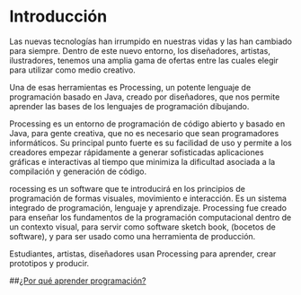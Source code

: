 # Introducción

Las nuevas tecnologías han irrumpido en nuestras vidas y las han cambiado para siempre. Dentro de este nuevo entorno, los diseñadores, artistas, ilustradores, tenemos una amplia gama de ofertas entre las cuales elegir para utilizar como medio creativo.

Una de esas herramientas es Processing, un potente lenguaje de programación basado en Java, creado por diseñadores, que nos permite aprender las bases de los lenguajes de programación dibujando.

Processing es un entorno de programación de código abierto y basado en Java, para gente creativa, que no es necesario que sean programadores informáticos. Su principal punto fuerte es su facilidad de uso y permite a los creadores empezar rápidamente a generar sofisticadas aplicaciones gráficas e interactivas al tiempo que minimiza la dificultad asociada a la compilación y generación de código.

rocessing es un software que te introducirá en los principios de programación de formas visuales, movimiento e interacción. Es un sistema integrado de programación, lenguaje y aprendizaje. Processing fue creado para enseñar los fundamentos de la programación computacional dentro de un contexto visual, para servir como software sketch book, (bocetos de software), y para ser usado como una herramienta de producción.

Estudiantes, artistas, diseñadores usan Processing para aprender, crear prototipos y producir.


##[¿Por qué aprender programación?](https://github.com/jstleon/processing/tree/master/01%20Introducci%C3%B3n/%C2%BFPor%20qu%C3%A9%20aprender%20programaci%C3%B3n%3F)










